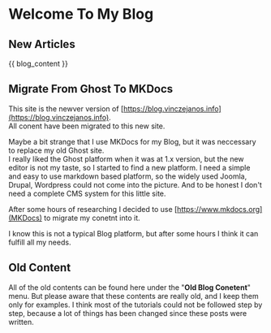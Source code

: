 # Welcome To My Blog

## New Articles

{{ blog_content }}



## Migrate From Ghost To MKDocs


This site is the newver version of [https://blog.vinczejanos.info](https://blog.vinczejanos.info).  
All conent have been migrated to this new site.

Maybe a bit strange that I use MKDocs for my Blog, but it was neccessary to replace my old Ghost site.  
I really liked the Ghost platform when it was at 1.x version, but the new editor is not my taste, so I started to find a new platform.
I need a simple and easy to use markdown based platform, so the widely used Joomla, Drupal, Wordpress could not come into the picture. And to be honest I don't need a complete CMS system for this little site.

After some hours of researching I decided to use [https://www.mkdocs.org](MKDocs) to migrate my conetnt into it.

I know this is not a typical Blog platform, but after some hours I think it can fulfill all my needs.

## Old Content

All of the old contents can be found here under the "**Old Blog Conetent**" menu.
But please aware that these contents are really old, and I keep them only for examples. 
I think most of the tutorials could not be followed step by step, because a lot of things has been changed since these posts were written.



